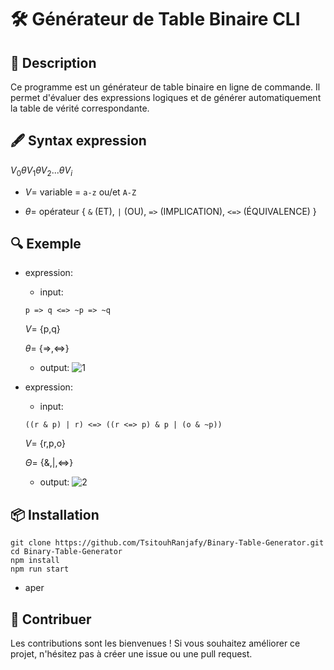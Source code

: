 
# 🛠️ Générateur de Table Binaire CLI

## 📜 Description

Ce programme est un générateur de table binaire en ligne de commande. Il permet d'évaluer des expressions logiques et de générer automatiquement la table de vérité correspondante.

## 🖋️ Syntax expression

$V_0 \theta V_1 \theta V_2 ... \theta V_i$

  - $V=$ variable = `a-z` ou/et `A-Z`

  - $\theta=$ opérateur  { `&` (ET), `|` (OU), `=>` (IMPLICATION), `<=>` (ÉQUIVALENCE) }

 
## 🔍 Exemple

- expression:

  - input:
  ```shell
  p => q <=> ~p => ~q
  ```
  $V=$ {p,q}

  $\theta=$ {=>,<=>}
  - output:
![1](https://github.com/user-attachments/assets/f42fd679-3a7c-499b-bb39-7d6d05d95754)

  

- expression:

  - input:
  ```shell
  ((r & p) | r) <=> ((r <=> p) & p | (o & ~p))
  ```
  $V=$ {r,p,o}

  $\Theta=$ {&,|,<=>}

  - output:
  ![2](https://github.com/user-attachments/assets/1b2046bb-d68b-4b26-9a97-c226f18a98f4)



## 📦 Installation

```shell
git clone https://github.com/TsitouhRanjafy/Binary-Table-Generator.git
cd Binary-Table-Generator
npm install
npm run start 
```

- aper

## 🤝 Contribuer

Les contributions sont les bienvenues ! Si vous souhaitez améliorer ce projet, n'hésitez pas à créer une issue ou une pull request.






  
  
